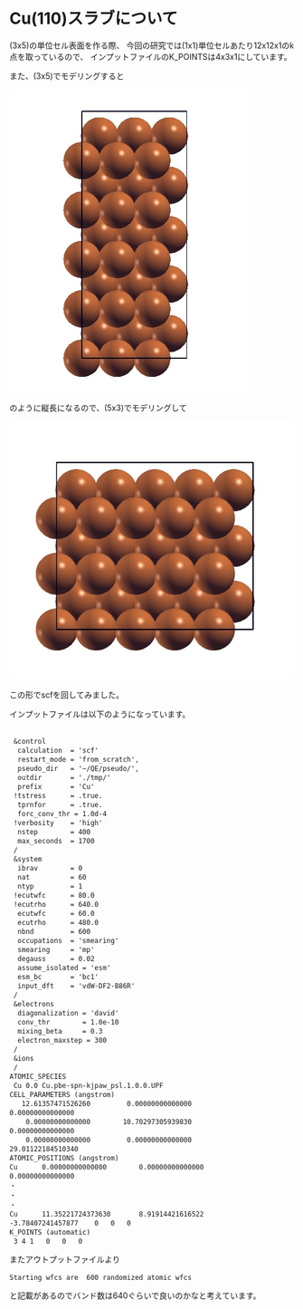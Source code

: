 # Cu(110)スラブについて

(3x5)の単位セル表面を作る際、
今回の研究では(1x1)単位セルあたり12x12x1のk点を取っているので、
インプットファイルのK_POINTSは4x3x1にしています。

また、(3x5)でモデリングすると

![(3x5)](3x5.jpg)

のように縦長になるので、(5x3)でモデリングして

![(3x5)](5x3.jpg)

この形でscfを回してみました。

インプットファイルは以下のようになっています。

```

 &control
  calculation  = 'scf'
  restart_mode = 'from_scratch',
  pseudo_dir   = '~/QE/pseudo/',
  outdir       = './tmp/'
  prefix       = 'Cu'
 !tstress      = .true.
  tprnfor      = .true.
  forc_conv_thr = 1.0d-4
 !verbosity    = 'high'
  nstep        = 400
  max_seconds  = 1700
 /
 &system
  ibrav        = 0
  nat          = 60
  ntyp         = 1
 !ecutwfc      = 80.0
 !ecutrho      = 640.0
  ecutwfc      = 60.0
  ecutrho      = 480.0
  nbnd         = 600
  occupations  = 'smearing'
  smearing     = 'mp'
  degauss      = 0.02
  assume_isolated = 'esm'
  esm_bc       = 'bc1'
  input_dft    = 'vdW-DF2-B86R'
 /
 &electrons
  diagonalization = 'david'
  conv_thr        = 1.0e-10
  mixing_beta     = 0.3
  electron_maxstep = 300
 /
 &ions
 /
ATOMIC_SPECIES
 Cu 0.0 Cu.pbe-spn-kjpaw_psl.1.0.0.UPF
CELL_PARAMETERS (angstrom)
   12.61357471526260         0.00000000000000           0.00000000000000
    0.00000000000000        10.70297305939830           0.00000000000000
    0.00000000000000         0.00000000000000          29.01122184510340
ATOMIC_POSITIONS (angstrom)
Cu      0.00000000000000        0.00000000000000        0.00000000000000
・
・
・
Cu      11.35221724373630       8.91914421616522        -3.78407241457877    0   0   0
K_POINTS (automatic)
 3 4 1   0   0   0

```

またアウトプットファイルより

```
Starting wfcs are  600 randomized atomic wfcs

```
と記載があるのでバンド数は640ぐらいで良いのかなと考えています。